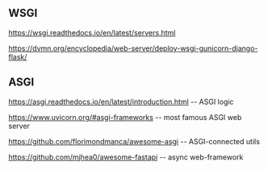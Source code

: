
## WSGI
https://wsgi.readthedocs.io/en/latest/servers.html

https://dvmn.org/encyclopedia/web-server/deploy-wsgi-gunicorn-django-flask/

## ASGI 


https://asgi.readthedocs.io/en/latest/introduction.html  -- ASGI logic

https://www.uvicorn.org/#asgi-frameworks -- most famous ASGI web server

https://github.com/florimondmanca/awesome-asgi  -- ASGI-connected utils

https://github.com/mjhea0/awesome-fastapi  -- async web-framework

